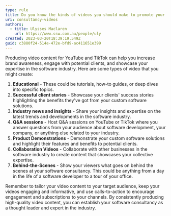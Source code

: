 ```yaml
---
type: rule
title: Do you know the kinds of videos you should make to promote your consultancy?
uri: consultancy-videos
authors:
  - title: Ulysses Maclaren
    url: https://www.ssw.com.au/people/uly
created: 2023-03-20T18:39:19.549Z
guid: c3880f24-514e-472e-bfd9-ac411651e399
---
```

Producing video content for YouTube and TikTok can help you increase brand awareness, engage with potential clients, and showcase your expertise in the software industry. Here are some types of video that you might create:

<!--endintro-->

1. **Educational** - These could be tutorials, how-to guides, or deep dives into specific topics.
2. **Successful client stories** - Showcase your clients' success stories  highlighting the benefits they've got from your custom software solutions.
3. **Industry news and insights** - Share your insights and expertise on the latest trends and developments in the software industry.
4. **Q&A sessions** - Host Q&A sessions on YouTube or TikTok where you answer questions from your audience about software development, your company, or anything else related to your industry.
5. **Product Demonstrations** - Demonstrate your custom software solutions and highlight their features and benefits to potential clients.
6. **Collaboration Videos** - Collaborate with other businesses in the software industry to create content that showcases your collective expertise.
7. **Behind-the-Scenes** - Show your viewers what goes on behind the scenes at your software consultancy. This could be anything from a day in the life of a software developer to a tour of your office.

Remember to tailor your video content to your target audience, keep your videos engaging and informative, and use calls-to-action to encourage engagement and subscriptions to your channels. By consistently producing high-quality video content, you can establish your software consultancy as a thought leader and expert in the industry.